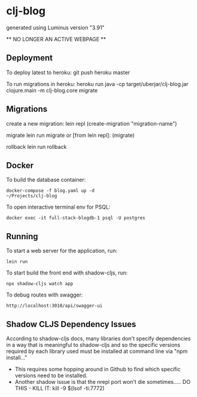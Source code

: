 # clj-blog

generated using Luminus version "3.91"

** NO LONGER AN ACTIVE WEBPAGE **

## Deployment

To deploy latest to heroku:
git push heroku master

To run migrations in heroku:
heroku run java -cp target/uberjar/clj-blog.jar clojure.main -m clj-blog.core migrate

## Migrations

create a new migration:
lein repl
(create-migration "migration-name")

migrate
lein run migrate
or [from lein repl]:
(migrate)

rollback
lein run rollback

## Docker

To build the database container:

    docker-compose -f blog.yaml up -d                                                                                                                                   ~/Projects/clj-blog

To open interactive terminal env for PSQL:

    docker exec -it full-stack-blogdb-1 psql -U postgres

## Running

To start a web server for the application, run:

    lein run

To start build the front end with shadow-cljs, run:

    npx shadow-cljs watch app

To debug routes with swagger:

    http://localhost:3010/api/swagger-ui

## Shadow CLJS Dependency Issues

According to shadow-cljs docs, many libraries don't specify dependencies in a way that is meaningful to shadow-cljs and so the specific versions required by each library used must be installed at command line via "npm install..."

- This requires some hopping around in Github to find which specific versions need to be installed.
- Another shadow issue is that the nrepl port won't die sometimes..... DO THIS - KILL IT:
  kill -9 $(lsof -ti:7772)
